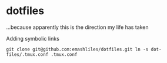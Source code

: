 # dotfiles
...because apparently this is the direction my life has taken



Adding symbolic links

``
git clone git@github.com:emashliles/dotfiles.git
ln -s dot-files/.tmux.conf .tmux.conf
``
